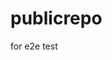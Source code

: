 # publicrepo
for e2e test



































































































































































































































































































































































































































































































































































































































